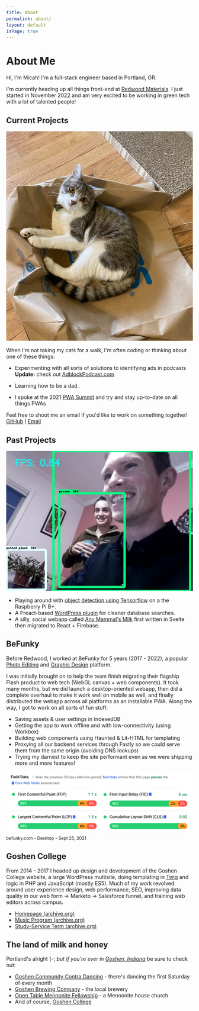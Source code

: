 ```yaml
---
title: About
permalink: about/
layout: default
isPage: true
---
```


# About Me

Hi, I'm Micah! I'm a full-stack engineer based in Portland, OR.

I'm currently heading up all things front-end at [Redwood Materials](https://redwoodmaterials.com/). I just started in November 2022 and am very excited to be working in green tech with a lot of talented people!

## Current Projects

<img src="/assets/images/squid.jpg" alt="One of my cats" class="page__image-align-right">

When I'm not taking my cats for a walk, I'm often coding or thinking about one of these things:

- Experimenting with all sorts of solutions to identifying ads in podcasts<br>**Update:** check out [AdblockPodcast.com](https://www.adblockpodcast.com/)

- Learning how to be a dad.

- I spoke at the 2021 [PWA Summit](https://pwasummit.org/) and try and stay up-to-date on all things PWAs

Feel free to shoot me an email if you'd like to work on something together!<br>
[GitHub](https://github.com/micahjon) \| [Email](mailto:micah.millereshleman@gmail.com)

## Past Projects

<img src="/assets/images/object-recognition-92.jpg" alt="Trying out object recognition" class="page__image-align-right">

- Playing around with [object detection using Tensorflow](https://github.com/EdjeElectronics/TensorFlow-Object-Detection-on-the-Raspberry-Pi) on a the Raspberry Pi B+.
- A Preact-based [WordPress plugin](https://github.com/micahjon/network-database-search) for cleaner database searches.
- A silly, social webapp called [Any Mammal's Milk](http://anymammalsmilk.com) first written in Svelte then migrated to React + Firebase.

## BeFunky

Before Redwood, I worked at BeFunky for 5 years (2017 - 2022), a popular [Photo Editing](https://www.befunky.com/create/) and [Graphic Design](https://www.befunky.com/create/designer/) platform.

I was initially brought on to help the team finish migrating their flagship Flash product to web tech (WebGL canvas + web components). It took many months, but we did launch a desktop-oriented webapp, then did a complete overhaul to make it work well on mobile as well, and finally distributed the webapp across all platforms as an installable PWA. Along the way, I got to work on all sorts of fun stuff:

- Saving assets & user settings in IndexedDB
- Getting the app to work offline and with low-connectivity (using Workbox)
- Building web components using Haunted & Lit-HTML for templating
- Proxying all our backend services through Fastly so we could serve them from the same origin (avoiding DNS lookups)
- Trying my darnest to keep the site performant even as we were shipping more and more features!

<caption>
<img src="/assets/images/befunky-perf.png" alt="BeFunky web vitals"/>
<small>befunky.com - Desktop - Sept 25, 2021</small>
</caption>

## Goshen College

From 2014 - 2017 I headed up design and development of the Goshen College website, a large WordPress multisite, doing templating in [Twig](https://twig.symfony.com/) and logic in PHP and JavaScript (mostly ES5). Much of my work revolved around user experience design, web performance, SEO, improving data quality in our web form → Marketo → Salesforce funnel, and training web editors across campus.

- [Homepage (archive.org)](https://web.archive.org/web/20170824075106/https://www.goshen.edu/)
- [Music Program (archive.org)](https://web.archive.org/web/20170202004904/https://www.goshen.edu/academics/music/)
- [Study-Service Term (archive.org)](https://web.archive.org/web/20180815122845/https://www.goshen.edu/sst/)

## The land of milk and honey

Portland's alright (-; _but if you're ever in [Goshen, Indiana](https://goo.gl/maps/7C2mekv84TN2)_ be sure to check out:

- [Goshen Community Contra Dancing](http://godancing.org) - there's dancing the first Saturday of every month
- [Goshen Brewing Company](http://goshenbrewing.com/) - the local brewery
- [Open Table Mennonite Fellowship](http://www.opentablemennonite.org/) - a Mennonite house church
- And of course, [Goshen College](https://www.goshen.edu)
